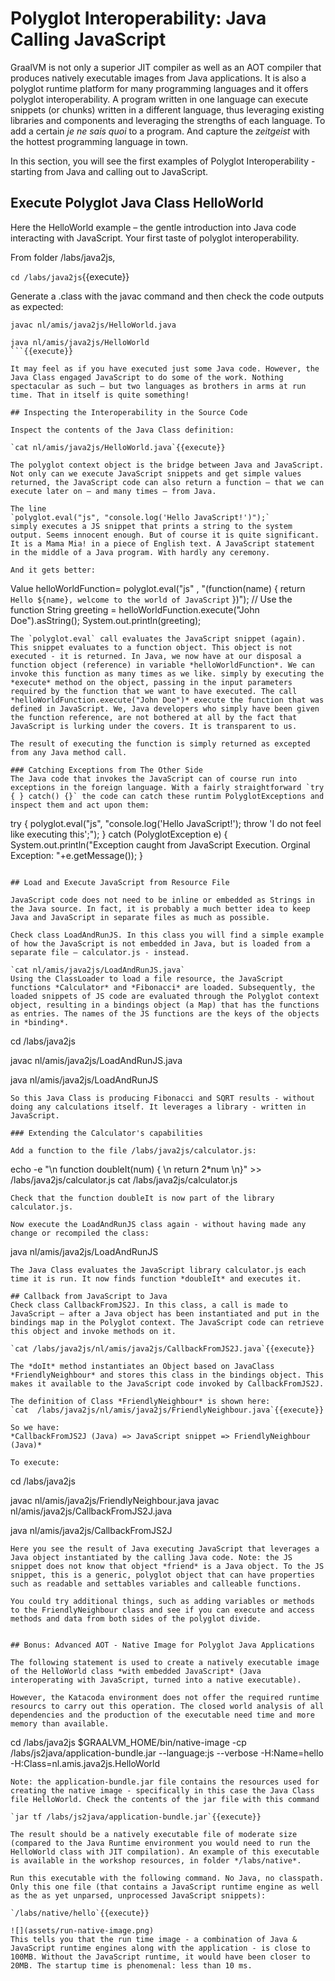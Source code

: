 # Polyglot Interoperability: Java Calling JavaScript

GraalVM is not only a superior JIT compiler as well as an AOT compiler that produces natively executable images from Java applications. It is also a polyglot runtime platform for many programming languages and it offers polyglot interoperability. A program written in one language can execute snippets (or chunks) written in a different language, thus leveraging existing libraries and components and leveraging the strengths of each language. To add a certain *je ne sais quoi* to a program. And capture the *zeitgeist* with the hottest programming language in town.

In this section, you will see the first examples of Polyglot Interoperability - starting from Java and calling out to JavaScript.

## Execute Polyglot Java Class HelloWorld
Here the HelloWorld example – the gentle introduction into Java code interacting with JavaScript. Your first taste of polyglot interoperability.

From folder /labs/java2js, 

`cd /labs/java2js`{{execute}}

Generate a .class with the javac command and then check the code outputs as expected:
```
javac nl/amis/java2js/HelloWorld.java

java nl/amis/java2js/HelloWorld
```{{execute}}

It may feel as if you have executed just some Java code. However, the Java Class engaged JavaScript to do some of the work. Nothing spectacular as such – but two languages as brothers in arms at run time. That in itself is quite something!

## Inspecting the Interoperability in the Source Code

Inspect the contents of the Java Class definition:

`cat nl/amis/java2js/HelloWorld.java`{{execute}}

The polyglot context object is the bridge between Java and JavaScript. Not only can we execute JavaScript snippets and get simple values returned, the JavaScript code can also return a function – that we can execute later on – and many times – from Java.

The line
`polyglot.eval("js", "console.log('Hello JavaScript!')");`
simply executes a JS snippet that prints a string to the system output. Seems innocent enough. But of course it is quite significant. It is a Mama Mia! in a piece of English text. A JavaScript statement in the middle of a Java program. With hardly any ceremony.

And it gets better:
```
Value helloWorldFunction= polyglot.eval("js"
        		               , "(function(name) { return `Hello ${name}, welcome to the world of JavaScript` })");
// Use the function
String greeting = helloWorldFunction.execute("John Doe").asString();
System.out.println(greeting);
```
The `polyglot.eval` call evaluates the JavaScript snippet (again). This snippet evaluates to a function object. This object is not executed - it is returned. In Java, we now have at our disposal a function object (reference) in variable *helloWorldFunction*. We can invoke this function as many times as we like. simply by executing the *execute* method on the object, passing in the input parameters required by the function that we want to have executed. The call *helloWorldFunction.execute("John Doe")* execute the function that was defined in JavaScript. We, Java developers who simply have been given the function reference, are not bothered at all by the fact that JavaScript is lurking under the covers. It is transparent to us. 

The result of executing the function is simply returned as excepted from any Java method call.

### Catching Exceptions from The Other Side
The Java code that invokes the JavaScript can of course run into exceptions in the foreign language. With a fairly straightforward `try { } catch() {}` the code can catch these runtim PolyglotExceptions and inspect them and act upon them:

```
try {
	polyglot.eval("js", "console.log('Hello JavaScript!'); throw 'I do not feel like executing this';");
} catch (PolyglotException e) {
    System.out.println("Exception caught from JavaScript Execution. Orginal Exception: "+e.getMessage());
 } 
```        

## Load and Execute JavaScript from Resource File

JavaScript code does not need to be inline or embedded as Strings in the Java source. In fact, it is probably a much better idea to keep Java and JavaScript in separate files as much as possible.

Check class LoadAndRunJS. In this class you will find a simple example of how the JavaScript is not embedded in Java, but is loaded from a separate file – calculator.js - instead.

`cat nl/amis/java2js/LoadAndRunJS.java`
Using the ClassLoader to load a file resource, the JavaScript functions *Calculator* and *Fibonacci* are loaded. Subsequently, the loaded snippets of JS code are evaluated through the Polyglot context object, resulting in a bindings object (a Map) that has the functions as entries. The names of the JS functions are the keys of the objects in *binding*.  

```
cd /labs/java2js

javac nl/amis/java2js/LoadAndRunJS.java

java nl/amis/java2js/LoadAndRunJS
```{{execute}}
So this Java Class is producing Fibonacci and SQRT results - without doing any calculations itself. It leverages a library - written in JavaScript.

### Extending the Calculator's capabilities

Add a function to the file /labs/java2js/calculator.js:
```
echo -e "\n function doubleIt(num) { \n return 2*num \n}" >> /labs/java2js/calculator.js
cat  /labs/java2js/calculator.js
```{{execute}}
Check that the function doubleIt is now part of the library calculator.js.

Now execute the LoadAndRunJS class again - without having made any change or recompiled the class:

```
java nl/amis/java2js/LoadAndRunJS
```{{execute}}
The Java Class evaluates the JavaScript library calculator.js each time it is run. It now finds function *doubleIt* and executes it.

## Callback from JavaScript to Java
Check class CallbackFromJS2J. In this class, a call is made to JavaScript – after a Java object has been instantiated and put in the bindings map in the Polyglot context. The JavaScript code can retrieve this object and invoke methods on it.

`cat /labs/java2js/nl/amis/java2js/CallbackFromJS2J.java`{{execute}}

The *doIt* method instantiates an Object based on JavaClass *FriendlyNeighbour* and stores this class in the bindings object. This makes it available to the JavaScript code invoked by CallbackFromJS2J.

The definition of Class *FriendlyNeighbour* is shown here:
`cat  /labs/java2js/nl/amis/java2js/FriendlyNeighbour.java`{{execute}}

So we have:
*CallbackFromJS2J (Java) => JavaScript snippet => FriendlyNeighbour (Java)* 

To execute:
```
cd /labs/java2js

javac nl/amis/java2js/FriendlyNeighbour.java
javac nl/amis/java2js/CallbackFromJS2J.java

java nl/amis/java2js/CallbackFromJS2J
```{{execute}}
Here you see the result of Java executing JavaScript that leverages a Java object instantiated by the calling Java code. Note: the JS snippet does not know that object *friend* is a Java object. To the JS snippet, this is a generic, polyglot object that can have properties such as readable and settables variables and calleable functions. 

You could try additional things, such as adding variables or methods to the FriendlyNeighbour class and see if you can execute and access methods and data from both sides of the polyglot divide.


## Bonus: Advanced AOT - Native Image for Polyglot Java Applications

The following statement is used to create a natively executable image of the HelloWorld class *with embedded JavaScript* (Java interoperating with JavaScript, turned into a native executable). 

However, the Katacoda environment does not offer the required runtime resourcs to carry out this operation. The closed world analysis of all dependencies and the production of the executable need time and more memory than available.

```
cd /labs/java2js
$GRAALVM_HOME/bin/native-image -cp /labs/js2java/application-bundle.jar --language:js --verbose -H:Name=hello -H:Class=nl.amis.java2js.HelloWorld
```
Note: the application-bundle.jar file contains the resources used for creating the native image - specifically in this case the Java Class file HelloWorld. Check the contents of the jar file with this command

`jar tf /labs/js2java/application-bundle.jar`{{execute}}

The result should be a natively executable file of moderate size (compared to the Java Runtime environment you would need to run the HelloWorld class with JIT compilation). An example of this executable is available in the workshop resources, in folder */labs/native*.

Run this executable with the following command. No Java, no classpath. Only this one file (that contains a JavaScript runtime engine as well as the as yet unparsed, unprocessed JavaScript snippets):

`/labs/native/hello`{{execute}}

![](assets/run-native-image.png)
This tells you that the run time image - a combination of Java & JavaScript runtime engines along with the application - is close to 100MB. Without the JavaScript runtime, it would have been closer to 20MB. The startup time is phenomenal: less than 10 ms.